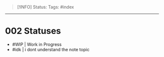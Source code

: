 > [!INFO]
> Status:
> Tags: #index  

----
# 002 Statuses
- #WIP | Work in Progress
- #idk | i dont understand the note topic
